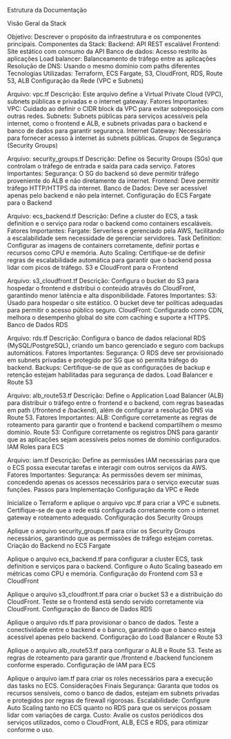 Estrutura da Documentação

Visão Geral da Stack

Objetivo: Descrever o propósito da infraestrutura e os componentes principais.
Componentes da Stack:
Backend: API REST escalável
Frontend: Site estático com consumo da API
Banco de dados: Acesso restrito às aplicações
Load balancer: Balanceamento de tráfego entre as aplicações
Resolução de DNS: Usando o mesmo domínio com paths diferentes
Tecnologias Utilizadas: Terraform, ECS Fargate, S3, CloudFront, RDS, Route 53, ALB
Configuração da Rede (VPC e Subnets)

Arquivo: vpc.tf
Descrição: Este arquivo define a Virtual Private Cloud (VPC), subnets públicas e privadas e o internet gateway.
Fatores Importantes:
VPC: Cuidado ao definir o CIDR block da VPC para evitar sobreposição com outras redes.
Subnets: Subnets públicas para serviços acessíveis pela internet, como o frontend e ALB, e subnets privadas para o backend e banco de dados para garantir segurança.
Internet Gateway: Necessário para fornecer acesso à internet às subnets públicas.
Grupos de Segurança (Security Groups)

Arquivo: security_groups.tf
Descrição: Define os Security Groups (SGs) que controlam o tráfego de entrada e saída para cada serviço.
Fatores Importantes:
Segurança: O SG do backend só deve permitir tráfego proveniente do ALB e não diretamente da internet.
Frontend: Deve permitir tráfego HTTP/HTTPS da internet.
Banco de Dados: Deve ser acessível apenas pelo backend e não pela internet.
Configuração do ECS Fargate para o Backend

Arquivo: ecs_backend.tf
Descrição: Define a cluster do ECS, a task definition e o serviço para rodar o backend como containers escaláveis.
Fatores Importantes:
Fargate: Serverless e gerenciado pela AWS, facilitando a escalabilidade sem necessidade de gerenciar servidores.
Task Definition: Configurar as imagens de containers corretamente, definir portas e recursos como CPU e memória.
Auto Scaling: Certifique-se de definir regras de escalabilidade automática para garantir que o backend possa lidar com picos de tráfego.
S3 e CloudFront para o Frontend

Arquivo: s3_cloudfront.tf
Descrição: Configura o bucket do S3 para hospedar o frontend e distribui o conteúdo através do CloudFront, garantindo menor latência e alta disponibilidade.
Fatores Importantes:
S3: Usado para hospedar o site estático. O bucket deve ter políticas adequadas para permitir o acesso público seguro.
CloudFront: Configurado como CDN, melhora o desempenho global do site com caching e suporte a HTTPS.
Banco de Dados RDS

Arquivo: rds.tf
Descrição: Configura o banco de dados relacional RDS (MySQL/PostgreSQL), criando um banco gerenciado e seguro com backups automáticos.
Fatores Importantes:
Segurança: O RDS deve ser provisionado em subnets privadas e protegido por SG que só permita tráfego do backend.
Backups: Certifique-se de que as configurações de backup e retenção estejam habilitadas para segurança de dados.
Load Balancer e Route 53

Arquivo: alb_route53.tf
Descrição: Define o Application Load Balancer (ALB) para distribuir o tráfego entre o frontend e o backend, com regras baseadas em path (/frontend e /backend), além de configurar a resolução DNS via Route 53.
Fatores Importantes:
ALB: Configure corretamente as regras de roteamento para garantir que o frontend e backend compartilhem o mesmo domínio.
Route 53: Configure corretamente os registros DNS para garantir que as aplicações sejam acessíveis pelos nomes de domínio configurados.
IAM Roles para ECS

Arquivo: iam.tf
Descrição: Define as permissões IAM necessárias para que o ECS possa executar tarefas e interagir com outros serviços da AWS.
Fatores Importantes:
Segurança: As permissões devem ser mínimas, concedendo apenas os acessos necessários para o serviço executar suas funções.
Passos para Implementação
Configuração da VPC e Rede

Inicialize o Terraform e aplique o arquivo vpc.tf para criar a VPC e subnets.
Certifique-se de que a rede está configurada corretamente com o internet gateway e roteamento adequado.
Configuração dos Security Groups

Aplique o arquivo security_groups.tf para criar os Security Groups necessários, garantindo que as permissões de tráfego estejam corretas.
Criação do Backend no ECS Fargate

Aplique o arquivo ecs_backend.tf para configurar a cluster ECS, task definition e serviços para o backend.
Configure o Auto Scaling baseado em métricas como CPU e memória.
Configuração do Frontend com S3 e CloudFront

Aplique o arquivo s3_cloudfront.tf para criar o bucket S3 e a distribuição do CloudFront.
Teste se o frontend está sendo servido corretamente via CloudFront.
Configuração do Banco de Dados RDS

Aplique o arquivo rds.tf para provisionar o banco de dados.
Teste a conectividade entre o backend e o banco, garantindo que o banco esteja acessível apenas pelo backend.
Configuração do Load Balancer e Route 53

Aplique o arquivo alb_route53.tf para configurar o ALB e Route 53.
Teste as regras de roteamento para garantir que /frontend e /backend funcionem conforme esperado.
Configuração de IAM para ECS

Aplique o arquivo iam.tf para criar os roles necessários para a execução das tasks no ECS.
Considerações Finais
Segurança: Garanta que todos os recursos sensíveis, como o banco de dados, estejam em subnets privadas e protegidos por regras de firewall rigorosas.
Escalabilidade: Configure Auto Scaling tanto no ECS quanto no RDS para que os serviços possam lidar com variações de carga.
Custo: Avalie os custos periódicos dos serviços utilizados, como o CloudFront, ALB, ECS e RDS, para otimizar conforme o uso.
